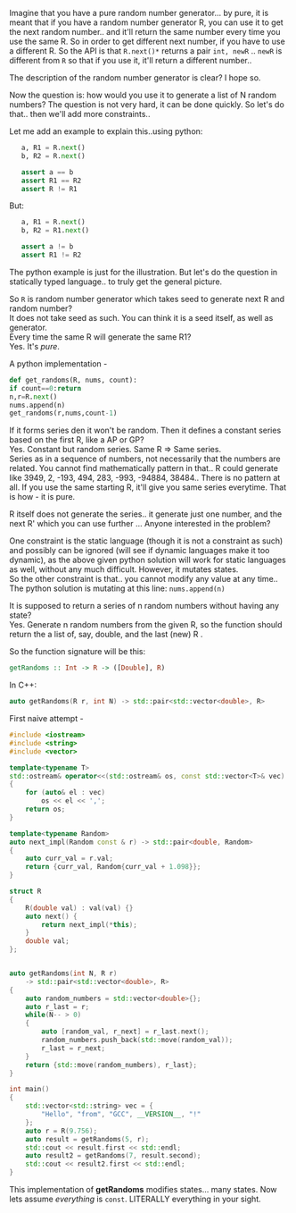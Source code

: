 Imagine that you have a pure random number generator... by pure, it is meant that if you have a random number generator R, you can use it to get the next random number..
and it'll return the same number every time you use the same R. So in order to get different next number, if you have to use a different R. So the API is that `R.next()*`
returns a pair `int, newR` .. `newR` is different from `R` so that if you use it, it'll return a different number..

The description of the random number generator is clear? I hope so.

Now the question is: how would you use it to generate a list of N random numbers? The question is not very hard, it can be done quickly.
So let's do that.. then we'll add more constraints..

Let me add an example to explain this..using python:
```py
   a, R1 = R.next()
   b, R2 = R.next()

   assert a == b     
   assert R1 == R2   
   assert R != R1
```
But:
```py   
   a, R1 = R.next()
   b, R2 = R1.next()

   assert a != b     
   assert R1 != R2
```

The python example is just for the illustration. But let's do the question in statically typed language.. to truly get the general picture.

So `R` is random number generator which takes seed to generate next R and random  number?  
It does not take seed as such. You can think it is a seed itself, as well as generator.  
Every time the same R will generate the same R1?  
Yes. It's *pure*.

A python implementation - 
```py
def get_randoms(R, nums, count):
if count==0:return
n,r=R.next()
nums.append(n)
get_randoms(r,nums,count-1)
```

If it forms series den it won't be random. Then it defines a constant series based on the first R, like a AP or GP?  
Yes. Constant but random series. Same R => Same series.  
Series as in a sequence of numbers, not necessarily that the numbers are related. You cannot find mathematically pattern in that..
R could generate like  3949, 2, -193, 494, 283, -993, -94884, 38484.. There is no pattern at all. 
If you use the same starting R, it'll give you same series everytime. That is how - it is pure.

R itself does not generate the series.. it generate just one number, and the next R' which you can use further  ... Anyone interested in the problem? 

One constraint is the static language (though it is not a constraint as such) and possibly can be ignored (will see if dynamic languages make it too dynamic), 
as the above given python solution will work for static languages as well, without any much difficult. However, it mutates states.  
So the other constraint is that.. you cannot modify any value at any time..
The python solution is mutating at this line: `nums.append(n)`

It is supposed to return a series of n random numbers without having any state?  
Yes. Generate n random numbers from the given R, so the function should return the a list of, say, double, and the last (new) R .

So the function signature will be this:
```haskell
getRandoms :: Int -> R -> ([Double], R)
```
In C++:
```cpp
auto getRandoms(R r, int N) -> std::pair<std::vector<double>, R>
```

First naive attempt - 
```cpp
#include <iostream>
#include <string>
#include <vector>

template<typename T>
std::ostream& operator<<(std::ostream& os, const std::vector<T>& vec)
{
    for (auto& el : vec)
        os << el << ',';
    return os;
}

template<typename Random>
auto next_impl(Random const & r) -> std::pair<double, Random>
{
    auto curr_val = r.val;
    return {curr_val, Random{curr_val + 1.098}};
}

struct R
{
    R(double val) : val(val) {}
    auto next() {
        return next_impl(*this);
    }
    double val;
};


auto getRandoms(int N, R r)
    -> std::pair<std::vector<double>, R>
{
    auto random_numbers = std::vector<double>{};
    auto r_last = r;
    while(N-- > 0)
    {
        auto [random_val, r_next] = r_last.next();
        random_numbers.push_back(std::move(random_val));
        r_last = r_next;
    }
    return {std::move(random_numbers), r_last};
}

int main()
{
    std::vector<std::string> vec = {
        "Hello", "from", "GCC", __VERSION__, "!" 
    };
    auto r = R(9.756);
    auto result = getRandoms(5, r);
    std::cout << result.first << std::endl;
    auto result2 = getRandoms(7, result.second);
    std::cout << result2.first << std::endl;
}
```

This implementation of **getRandoms** modifies states... many states.
Now lets assume *everything* is `const`. LITERALLY everything in your sight.
